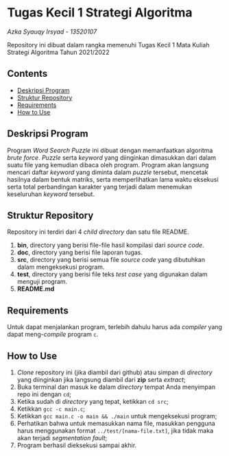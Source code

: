 # Tugas Kecil 1 Strategi Algoritma

<i>Azka Syauqy Irsyad - 13520107</i>

Repository ini dibuat dalam rangka memenuhi Tugas Kecil 1 Mata Kuliah Strategi Algoritma Tahun 2021/2022

## Contents

- [Deskripsi Program](#deskripsi-program)
- [Struktur Repository](#struktur-repository)
- [Requirements](#requirements)
- [How to Use](#how-to-use)

## Deskripsi Program

Program <i>Word Search Puzzle</i> ini dibuat dengan memanfaatkan algoritma <i>brute force</i>. <i>Puzzle</i> serta <i>keyword</i> yang diinginkan dimasukkan dari dalam suatu file yang kemudian dibaca oleh program. Program akan langsung mencari daftar <i>keyword</i> yang diminta dalam <i>puzzle</i> tersebut, mencetak hasilnya dalam bentuk matriks, serta memperlihatkan lama waktu eksekusi serta total perbandingan karakter yang terjadi dalam menemukan keseluruhan <i>keyword</i> tersebut.

## Struktur Repository

Repository ini terdiri dari 4 <i>child directory</i> dan satu file README.

1. **bin**, directory yang berisi file-file hasil kompilasi dari <i>source code</i>.
2. **doc**, directory yang berisi file laporan tugas.
3. **src**, directory yang berisi semua file <i>source code</i> yang dibutuhkan dalam mengeksekusi program.
4. **test**, directory yang berisi file teks <i>test case</i> yang digunakan dalam menguji program.
5. **README.md**

## Requirements

Untuk dapat menjalankan program, terlebih dahulu harus ada <i>compiler</i> yang dapat meng-<i>compile</i> program `c`.

## How to Use

1. <i>Clone</i> repository ini (jika diambil dari github) atau simpan di <i>directory</i> yang diinginkan jika langsung diambil dari **zip** serta <i>extract</i>;
2. Buka terminal dan masuk ke dalam <i>directory</i> tempat Anda menyimpan repo ini dengan `cd`;
3. Ketika sudah di <i>directory</i> yang tepat, ketikkan `cd src`;
4. Ketikkan `gcc -c main.c`;
5. Ketikkan `gcc main.c -o main && ./main` untuk mengeksekusi program;
6. Perhatikan bahwa untuk memasukkan nama file, masukkan pengguna harus menggunakan format `../test/[nama-file.txt]`, jika tidak maka akan terjadi <i>segmentation fault</i>;
7. Program berhasil dieksekusi sampai akhir.